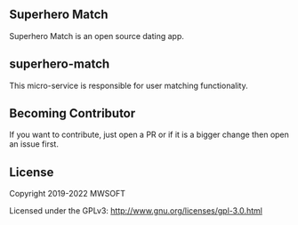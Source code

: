 ## Superhero Match
Superhero Match is an open source dating app.

## superhero-match
This micro-service is responsible for user matching functionality. 

## Becoming Contributor
If you want to contribute, just open a PR or if it is a bigger change then open an issue first.

## License
Copyright 2019-2022 MWSOFT

Licensed under the GPLv3: http://www.gnu.org/licenses/gpl-3.0.html